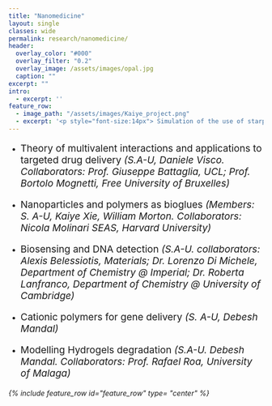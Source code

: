 ```yaml
---
title: "Nanomedicine"
layout: single
classes: wide
permalink: research/nanomedicine/
header:
  overlay_color: "#000"
  overlay_filter: "0.2"
  overlay_image: /assets/images/opal.jpg
  caption: ""
excerpt: ""
intro: 
  - excerpt: ''
feature_row:
  - image_path: "/assets/images/Kaiye_project.png"
  - excerpt: '<p style="font-size:14px"> Simulation of the use of starpolymers for bioglues <em> (by Kaiye Xie) </em></p>'
---
```

* <p style="font-size:19px"> Theory of multivalent interactions and applications to targeted drug delivery <em>(S.A-U, Daniele Visco. Collaborators: Prof. Giuseppe Battaglia, UCL; Prof. Bortolo Mognetti, Free University of Bruxelles)</em></p>
* <p style="font-size:19px"> Nanoparticles and polymers as bioglues <em>(Members: S. A-U, Kaiye Xie, William Morton. Collaborators: Nicola Molinari SEAS, Harvard University)</em></p>
* <p style="font-size:19px"> Biosensing and DNA detection <em>(S.A-U. collaborators: Alexis Belessiotis, Materials; Dr. Lorenzo Di Michele, Department of Chemistry @ Imperial; Dr. Roberta Lanfranco, Department of Chemistry @ University of Cambridge)</em></p>
* <p style="font-size:19px"> Cationic polymers for gene delivery <em>(S. A-U, Debesh Mandal)</em></p>
* <p style="font-size:19px"> Modelling Hydrogels degradation <em>(S.A-U. Debesh Mandal. Collaborators: Prof. Rafael Roa, University of Malaga)<em>

{% include feature_row id="feature_row" type= "center" %}


